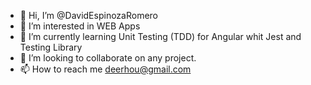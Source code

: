 - 👋 Hi, I’m @DavidEspinozaRomero
- 👀 I’m interested in WEB Apps
- 🌱 I’m currently learning Unit Testing (TDD) for Angular whit Jest and Testing Library
- 💞️ I’m looking to collaborate on any project.
- 📫 How to reach me deerhou@gmail.com

<!---
DavidEspinozaRomero/DavidEspinozaRomero is a ✨ special ✨ repository because its `README.md` (this file) appears on your GitHub profile.
You can click the Preview link to take a look at your changes.
--->
